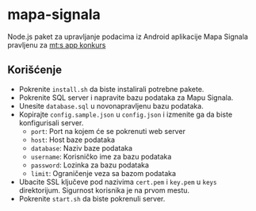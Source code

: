 # mapa-signala
Node.js paket za upravljanje podacima iz Android aplikacije Mapa Signala pravljenu za [mt:s app konkurs](http://appkonkurs.mts.rs)
<!-- https://appkonkurs.mts.rs je zanimljiv sajt inače -->

## Korišćenje
- Pokrenite `install.sh` da biste instalirali potrebne pakete.
- Pokrenite SQL server i napravite bazu podataka za Mapu Signala.
- Unesite `database.sql` u novonapravljenu bazu podataka.
- Kopirajte `config.sample.json` u `config.json` i izmenite ga da biste konfigurisali server.
    - `port`: Port na kojem će se pokrenuti web server
    - `host`: Host baze podataka
    - `database`: Naziv baze podataka
    - `username`: Korisničko ime za bazu podataka
    - `password`: Lozinka za bazu podataka
    - `limit`: Ograničenje veza sa bazom podataka
- Ubacite SSL ključeve pod nazivima `cert.pem` i `key.pem` u `keys` direktorijum. Sigurnost korisnika je na prvom mestu.
- Pokrenite `start.sh` da biste pokrenuli server.
